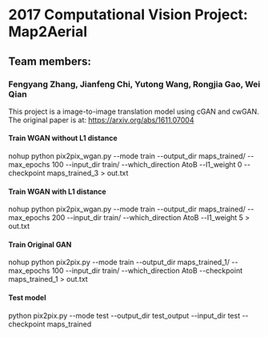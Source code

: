 # 2017 Computational Vision Project: Map2Aerial

## Team members:
### Fengyang Zhang, Jianfeng Chi, Yutong Wang, Rongjia Gao, Wei Qian

This project is a image-to-image translation model using cGAN and cwGAN. The original paper is at:
https://arxiv.org/abs/1611.07004


#### Train WGAN without L1 distance
nohup python pix2pix_wgan.py --mode train --output_dir maps_trained/ --max_epochs 100 --input_dir train/ --which_direction AtoB --l1_weight 0 --checkpoint maps_trained_3 > out.txt
   
#### Train WGAN with L1 distance
nohup python pix2pix_wgan.py --mode train --output_dir maps_trained/ --max_epochs 200  --input_dir train/ --which_direction AtoB --l1_weight 5 > out.txt
   
#### Train Original GAN
nohup python pix2pix.py --mode train --output_dir maps_trained_1/ --max_epochs 100 --input_dir train/ --which_direction AtoB --checkpoint maps_trained_1 > out.txt


#### Test model
python pix2pix.py --mode test --output_dir test_output --input_dir test --checkpoint maps_trained
